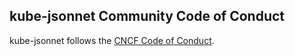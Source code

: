 ## kube-jsonnet Community Code of Conduct

kube-jsonnet follows the [CNCF Code of Conduct](https://github.com/cncf/foundation/blob/master/code-of-conduct.md).
